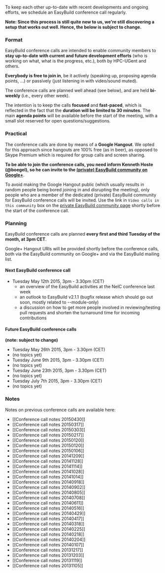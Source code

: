 To keep each other up-to-date with recent developments and ongoing efforts, we schedule an EasyBuild conference call regularly.

**Note: Since this process is still quite new to us, we're still discovering a setup that works out well. Hence, the below is subject to change.**

### Format

EasyBuild conference calls are intended to enable community members to **stay up-to-date with current and future development efforts** (who is working on what, what is the progress, etc.), both by HPC-UGent and others.

**Everybody is free to join in**, be it actively (speaking up, proposing agenda points, ...) or passively (just listening in with video/sound muted).

The conference calls are planned well ahead (see below), and are held **bi-weekly** (i.e., every other week).

The intention is to keep the calls **focused** and **fast-paced**, which is reflected in the fact that the **duration will be limited to 30 minutes**. The main **agenda points** will be available before the start of the meeting, with a small slot reserved for open questions/suggestions.

### Practical

The conference calls are done by means of a **Google Hangout**. We opted for this approach since hangouts are 100% free (as in beer), as opposed to Skype Premium which is required for group calls and screen sharing.

**To be able to join the conference calls, you need inform Kenneth Hoste (@boegel), so he can invite to the [(private) EasyBuild community on Google+](https://plus.google.com/communities/107060659541429449722)**.

To avoid making the Google Hangout public (which usually results in random people being bored joining in and disrupting the meeting), only people who are a member of the dedicated (private) EasyBuild community for EasyBuild conference calls will be invited.
Use the link in `Video calls in this community` box on the [private EasyBuild community page](https://plus.google.com/communities/107060659541429449722) shortly before the start of the conference call.

### Planning

EasyBuild conference calls are planned **every first and third Tuesday of the month, at 3pm CET**.

Google+ Hangout URIs will be provided shortly before the conference calls, both via the EasyBuild community on Google+ and via the EasyBuild mailing list.

#### Next EasyBuild conference call

 * Tuesday May 12th 2015, 3pm - 3.30pm (CET)
    * an overview of the EasyBuild activities at the NeIC conference last week
    * an outlook to EasyBuild v2.1.1 (bugfix release which should go out soon, mostly related to --module-only)
    * a discussion on how to get more people involved in reviewing/testing pull requests and shorten the turnaround time for incoming contributions

#### Future EasyBuild conference calls

**(note: subject to change)**

 * Tuesday May 26th 2015, 3pm - 3.30pm (CET)
  * (no topics yet)
 * Tuesday June 9th 2015, 3pm - 3.30pm (CET)
  * (no topics yet)
 * Tuesday June 23th 2015, 3pm - 3.30pm (CET)
  * (no topics yet)
 * Tuesday July 7th 2015, 3pm - 3.30pm (CET)
  * (no topics yet)

### Notes

Notes on previous conference calls are available here:

 * [[Conference call notes 20150430]]
 * [[Conference call notes 20150317]]
 * [[Conference call notes 20150303]]
 * [[Conference call notes 20150217]]
 * [[Conference call notes 20150120]]
 * [[Conference call notes 20150120]]
 * [[Conference call notes 20150106]]
 * [[Conference call notes 20141209]]
 * [[Conference call notes 20141128]]
 * [[Conference call notes 20141114]]
 * [[Conference call notes 20141028]]
 * [[Conference call notes 20141014]]
 * [[Conference call notes 20140918]]
 * [[Conference call notes 20140902]]
 * [[Conference call notes 20140805]]
 * [[Conference call notes 20140708]]
 * [[Conference call notes 20140611]]
 * [[Conference call notes 20140516]]
 * [[Conference call notes 20140429]]
 * [[Conference call notes 20140417]]
 * [[Conference call notes 20140318]]
 * [[Conference call notes 20140225]]
 * [[Conference call notes 20140218]]
 * [[Conference call notes 20140204]]
 * [[Conference call notes 20140107]]
 * [[Conference call notes 20131217]]
 * [[Conference call notes 20131203]]
 * [[Conference call notes 20131119]]
 * [[Conference call notes 20131105]]